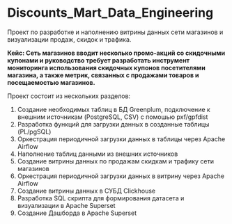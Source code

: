 # Discounts_Mart_Data_Engineering
Проект по разработке и наполнению витрины данных сети магазинов и визуализации продаж, скидок и трафика.

**Кейс: Сеть магазинов вводит несколько промо-акций со скидочными купонами и руководство требует разработать инструмент мониторинга 
использования скидочных купонов посетителями магазина, а также метрик, связанных  с продажами товаров и посещаемостью магазинов.**


Проект состоит из нескольких разделов:

1) Создание необходимых таблиц в БД Greenplum, подключение к внешним источникам (PostgreSQL, CSV) c помошью pxf/gpfdist
2) Разработка функций для загрузки данных в созданные таблицы (PL/pgSQL)
3) Оркестрация периодичной загрузки данных в таблицы через Apache Airflow
4) Наполнение таблиц данными из внешних источников 
5) Создание витрины данных по продажам скидкам и трафику сети магазинов
6) Оркестрация периодичной загрузки данных в витрину через Apache Airflow
7) Создание  витрины данных в СУБД Clickhouse 
8) Разработка SQL скрипта для формирования датасета и визуализации в Apache Superset
9) Создание Дашборда в Apache Superset
  
